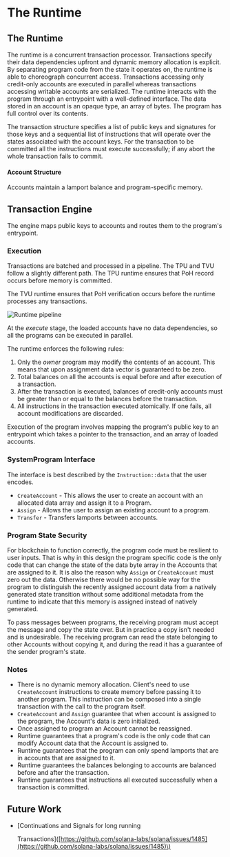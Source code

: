 # The Runtime

## The Runtime

The runtime is a concurrent transaction processor. Transactions specify their data dependencies upfront and dynamic memory allocation is explicit. By separating program code from the state it operates on, the runtime is able to choreograph concurrent access. Transactions accessing only credit-only accounts are executed in parallel whereas transactions accessing writable accounts are serialized. The runtime interacts with the program through an entrypoint with a well-defined interface. The data stored in an account is an opaque type, an array of bytes. The program has full control over its contents.

The transaction structure specifies a list of public keys and signatures for those keys and a sequential list of instructions that will operate over the states associated with the account keys. For the transaction to be committed all the instructions must execute successfully; if any abort the whole transaction fails to commit.

#### Account Structure

Accounts maintain a lamport balance and program-specific memory.

## Transaction Engine

The engine maps public keys to accounts and routes them to the program's entrypoint.

### Execution

Transactions are batched and processed in a pipeline. The TPU and TVU follow a slightly different path. The TPU runtime ensures that PoH record occurs before memory is committed.

The TVU runtime ensures that PoH verification occurs before the runtime processes any transactions.

![Runtime pipeline](https://github.com/solana-labs/solana/tree/a4e72ac0375e9521305f992b89bba841ad152eda/book/src/img/runtime.svg)

At the _execute_ stage, the loaded accounts have no data dependencies, so all the programs can be executed in parallel.

The runtime enforces the following rules:

1. Only the _owner_ program may modify the contents of an account. This means that upon assignment data vector is guaranteed to be zero.
2. Total balances on all the accounts is equal before and after execution of a transaction.
3. After the transaction is executed, balances of credit-only accounts must be greater than or equal to the balances before the transaction.
4. All instructions in the transaction executed atomically. If one fails, all account modifications are discarded.

Execution of the program involves mapping the program's public key to an entrypoint which takes a pointer to the transaction, and an array of loaded accounts.

### SystemProgram Interface

The interface is best described by the `Instruction::data` that the user encodes.

* `CreateAccount` - This allows the user to create an account with an allocated data array and assign it to a Program.
* `Assign` - Allows the user to assign an existing account to a program.
* `Transfer` - Transfers lamports between accounts.

### Program State Security

For blockchain to function correctly, the program code must be resilient to user inputs. That is why in this design the program specific code is the only code that can change the state of the data byte array in the Accounts that are assigned to it. It is also the reason why `Assign` or `CreateAccount` must zero out the data. Otherwise there would be no possible way for the program to distinguish the recently assigned account data from a natively generated state transition without some additional metadata from the runtime to indicate that this memory is assigned instead of natively generated.

To pass messages between programs, the receiving program must accept the message and copy the state over. But in practice a copy isn't needed and is undesirable. The receiving program can read the state belonging to other Accounts without copying it, and during the read it has a guarantee of the sender program's state.

### Notes

* There is no dynamic memory allocation. Client's need to use `CreateAccount` instructions to create memory before passing it to another program. This instruction can be composed into a single transaction with the call to the program itself.
* `CreateAccount` and `Assign` guarantee that when account is assigned to the program, the Account's data is zero initialized.
* Once assigned to program an Account cannot be reassigned.
* Runtime guarantees that a program's code is the only code that can modify Account data that the Account is assigned to.
* Runtime guarantees that the program can only spend lamports that are in accounts that are assigned to it.
* Runtime guarantees the balances belonging to accounts are balanced before and after the transaction.
* Runtime guarantees that instructions all executed successfully when a transaction is committed.

## Future Work

* \[Continuations and Signals for long running

  Transactions\]\([https://github.com/solana-labs/solana/issues/1485](https://github.com/solana-labs/solana/issues/1485)\)

